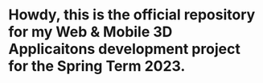 # Howdy, this is the official repository for my Web & Mobile 3D Applicaitons development project for the Spring Term 2023.
